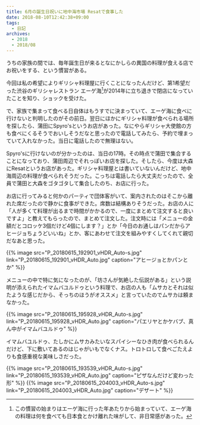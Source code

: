 ```yaml
---
title: 6月の誕生日祝いに地中海市場 Resatで食事した
date: 2018-08-10T12:42:38+09:00
tags:
  - 日記
archives:
  - 2018
  - 2018/08
---
```


うちの家族の間では、毎年誕生日が来るとなにかしらの異国の料理が食える店でお祝いをする、という慣習がある。

今回は私の希望によりギリシャ料理屋に行くことになったんだけど、第1希望だった渋谷のギリシャレストラン エーゲ海[^思い出]が2014年に立ち退きで閉店になっていたことを知り、ショックを受けた。

で、家族で集まって食べる日自体はもうすでに決まっていて、エーゲ海に食べに行けないと判明したのがその前日。翌日にほかにギリシャ料理が食べられる場所を探したら、蒲田にSpyro'sというお店があった。なにやらギリシャ大使館の方も食べにくるそうでおいしそうだなと思ったので電話してみたら、予約で埋まっていて入れなかった。当日に電話したので無理はない。

Spyro'sに行けないのが分かったのは、当日の17時。その時点で蒲田で集合することになっており、蒲田周辺でそれっぽいお店を探した。そしたら、今度は大森にResatというお店があった。ギリシャ料理屋とは書いていないんだけど、地中海周辺の料理が食べられそうだった。こっちは電話したら大丈夫だったので、全員で蒲田と大森をゴタゴタして集合したのち、お店に行った。

お店に行ってみると何かのパーティで団体客がいて、案内されたのはそこから離れた席だったので静かに食事ができた。席数は結構ありそうだった。お店の人に「人が多くて料理が出るまで時間がかかるので、一度にまとめて注文すると良いですよ」と教えてもらったので、まとめて注文した。注文時には「メニューの金額だとコロッケ3個だけど4個にします？」とか「今日のお通しはパンだからアヒージョちょうどいいね」とか、客にあわせて注文を組みやすくしてくれて親切だなあと思った。

{{% image src="P_20180615_192901_vHDR_Auto-s.jpg" link="P_20180615_192901_vHDR_Auto.jpg" caption="アヒージョとかパンとか" %}}

メニューの中で特に気になったのが、「坊さんが気絶した伝説がある」という説明が添えられたイマムバユルドゥという料理で、お店の人も「ムサカとそれは似たような感じだから、そっちのほうがオススメ」と言っていたのでムサカは頼まなかった。

{{% image src="P_20180615_195928_vHDR_Auto-s.jpg" link="P_20180615_195928_vHDR_Auto.jpg" caption="パエリヤとかケバブ、真ん中がイマムバユルドゥ" %}}

イマムバユルドゥ、たしかにムサカみたいなスパイシーなひき肉が食べられるんだけど、下に敷いてあるのはじゃがいもでなくナス。トロトロして食べごたえよりも食感重視な美味しさだった。

{{% image src="P_20180615_193539_vHDR_Auto-s.jpg" link="P_20180615_193539_vHDR_Auto.jpg" caption="ピザなんだけど変わった形" %}}
{{% image src="P_20180615_204003_vHDR_Auto-s.jpg" link="P_20180615_204003_vHDR_Auto.jpg" caption="デザート" %}}

[^思い出]:この慣習の始まりはエーゲ海に行った年あたりから始まっていて、エーゲ海の料理は何を食べても日本食とかけ離れた味がして、非日常感があった。
